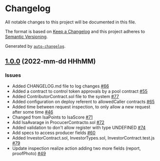 # Changelog

All notable changes to this project will be documented in this file.

The format is based on [Keep a Changelog](https://keepachangelog.com/en/1.0.0/)
and this project adheres to [Semantic Versioning](https://semver.org/spec/v2.0.0.html).

Generated by [`auto-changelog`](https://github.com/CookPete/auto-changelog).

## [1.0.0]() (2022-mm-dd HHhMM)

### Issues

- Added CHANGELOG.md file to log changes [#66](https://github.com/Sintrop/core-contracts/issues/66)
- Added a contract to control token approvals by a pool contract [#55](https://github.com/Sintrop/core-contracts/issues/55)
- Added ContributorContract.sol file to the system [#77](https://github.com/Sintrop/core-contracts/issues/77)
- Added configuration on deploy referent to allowedCaller contracts [#65](https://github.com/Sintrop/core-contracts/issues/65)
- Added time between request inspection, to only allow a new request after some time [#46](https://github.com/Sintrop/core-contracts/issues/46)
- Changed from IsaPoints to IsaScore [#71](https://github.com/Sintrop/core-contracts/issues/71)
- Add IsaAvarage in ProcucerContracto.sol [#72](https://github.com/Sintrop/core-contracts/issues/72)
- Added validation to don't allow register with type UNDEFINED [#74](https://github.com/Sintrop/core-contracts/issues/74)
- Add specs to access producer fields [#60](https://github.com/Sintrop/core-contracts/issues/60)
- Added InvestorContract.sol, InvestorTypes.sol, InvestorContract.test.js [#79](https://github.com/Sintrop/core-contracts/issues/79)
- Update inspection realize action adding two more fields (report, proofPhoto) [#49](https://github.com/Sintrop/core-contracts/issues/49)

